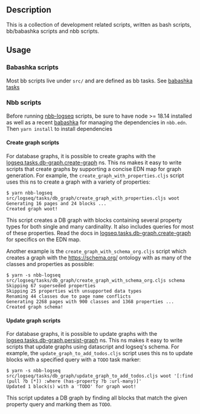 ## Description
This is a collection of development related scripts, written as bash scripts, bb/babashka scripts and nbb scripts.

## Usage

### Babashka scripts
Most bb scripts live under `src/` and are defined as bb tasks. See [babashka tasks](../docs/dev-practices.md#babashka-tasks)

### Nbb scripts

Before running [nbb-logseq](https://github.com/logseq/nbb-logseq) scripts, be sure to have node >= 18.14 installed as well as a recent [babashka](https://github.com/babashka/babashka) for managing the dependencies in `nbb.edn`. Then `yarn install` to install dependencies

#### Create graph scripts

For database graphs, it is possible to create graphs with the
[logseq.tasks.db-graph.create-graph](src/logseq/tasks/db_graph/create_graph.cljs)
ns. This ns makes it easy to write scripts that create graphs by supporting a
concise EDN map for graph generation. For example, the
`create_graph_with_properties.cljs` script uses this ns to create a graph with
a variety of properties:

```
$ yarn nbb-logseq src/logseq/tasks/db_graph/create_graph_with_properties.cljs woot
Generating 16 pages and 24 blocks ...
Created graph woot!
```

This script creates a DB graph with blocks containing several property types for
both single and many cardinality. It also includes queries for most of these
properties. Read the docs in
[logseq.tasks.db-graph.create-graph](src/logseq/tasks/db_graph/create_graph.cljs)
for specifics on the EDN map.

Another example is the `create_graph_with_schema_org.cljs` script which creates a graph
with the https://schema.org/ ontology with as many of the classes and properties as possible:

```
$ yarn -s nbb-logseq src/logseq/tasks/db_graph/create_graph_with_schema_org.cljs schema
Skipping 67 superseded properties
Skipping 25 properties with unsupported data types
Renaming 44 classes due to page name conflicts
Generating 2268 pages with 900 classes and 1368 properties ...
Created graph schema!
```

#### Update graph scripts

For database graphs, it is possible to update graphs with the
[logseq.tasks.db-graph.persist-graph](src/logseq/tasks/db_graph/persist_graph.cljs)
ns. This ns makes it easy to write scripts that update graphs using datascript
and logseq's schema. For example, the `update_graph_to_add_todos.cljs` script
uses this ns to update blocks with a specified query with a `TODO` task marker:

```
$ yarn -s nbb-logseq src/logseq/tasks/db_graph/update_graph_to_add_todos.cljs woot '[:find (pull ?b [*]) :where (has-property ?b :url-many)]'
Updated 1 block(s) with a 'TODO' for graph woot!
```

This script updates a DB graph by finding all blocks that match the given
property query and marking them as `TODO`.